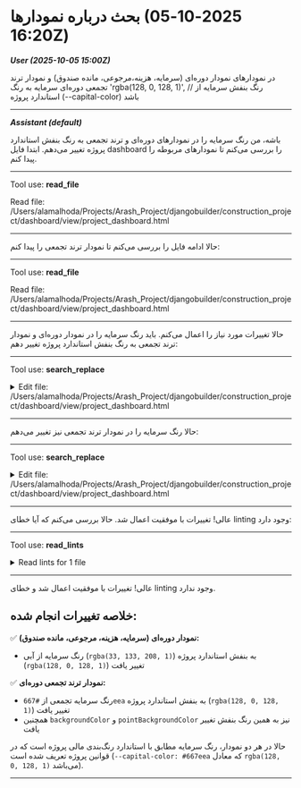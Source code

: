 <!-- Generated by SpecStory -->

<!-- cursor Session eb18e8ec-06d2-4a8b-b2f0-dda05d2de26e (2025-10-05 16:20Z) -->

# بحث درباره نمودارها (2025-10-05 16:20Z)

_**User (2025-10-05 15:00Z)**_

در نمودارهای 
 نمودار دوره‌ای (سرمایه، هزینه،مرجوعی، مانده صندوق)
و
 نمودار ترند تجمعی دوره‌ای
 سرمایه به رنگ 'rgba(128, 0, 128, 1)', // رنگ بنفش سرمایه از استاندارد پروژه (--capital-color) باشد

---

_**Assistant (default)**_

باشه، من رنگ سرمایه را در نمودارهای دوره‌ای و ترند تجمعی به رنگ بنفش استاندارد پروژه تغییر می‌دهم. ابتدا فایل dashboard را بررسی می‌کنم تا نمودارهای مربوطه را پیدا کنم.


---

Tool use: **read_file**

Read file: /Users/alamalhoda/Projects/Arash_Project/djangobuilder/construction_project/dashboard/view/project_dashboard.html

---

حالا ادامه فایل را بررسی می‌کنم تا نمودار ترند تجمعی را پیدا کنم:


---

Tool use: **read_file**

Read file: /Users/alamalhoda/Projects/Arash_Project/djangobuilder/construction_project/dashboard/view/project_dashboard.html

---

حالا تغییرات مورد نیاز را اعمال می‌کنم. باید رنگ سرمایه را در نمودار دوره‌ای و نمودار ترند تجمعی به رنگ بنفش استاندارد پروژه تغییر دهم:


---

Tool use: **search_replace**


<details><summary>Edit file: /Users/alamalhoda/Projects/Arash_Project/djangobuilder/construction_project/dashboard/view/project_dashboard.html</summary>

**Chunk 1**
Lines added: 2, lines removed: 2

```diff
@@ -2654,6 +2654,6 @@
                              label: 'سرمایه (میلیون تومان)',
                              data: capitalData,
-                             backgroundColor: 'rgba(33, 133, 208, 0.6)', // آبی - آورده
-                             borderColor: 'rgba(33, 133, 208, 1)',
+                             backgroundColor: 'rgba(128, 0, 128, 0.6)', // بنفش - سرمایه از استاندارد پروژه (--capital-color)
+                             borderColor: 'rgba(128, 0, 128, 1)',
                              borderWidth: 1
                          },
```

</details>

---

حالا رنگ سرمایه را در نمودار ترند تجمعی نیز تغییر می‌دهم:


---

Tool use: **search_replace**


<details><summary>Edit file: /Users/alamalhoda/Projects/Arash_Project/djangobuilder/construction_project/dashboard/view/project_dashboard.html</summary>

**Chunk 1**
Lines added: 3, lines removed: 3

```diff
@@ -2744,11 +2744,11 @@
                              label: 'سرمایه تجمعی (میلیون تومان)',
                              data: cumulativeCapitalData,
-                             borderColor: '#667eea',
-                             backgroundColor: '#667eea',
+                             borderColor: 'rgba(128, 0, 128, 1)', // بنفش - سرمایه از استاندارد پروژه (--capital-color)
+                             backgroundColor: 'rgba(128, 0, 128, 0.1)',
                              fill: false,
                              tension: 0.3,
                              borderWidth: 3,
                              pointRadius: 5,
-                             pointBackgroundColor: '#667eea',
+                             pointBackgroundColor: 'rgba(128, 0, 128, 1)',
                              pointBorderColor: '#ffffff',
                              pointBorderWidth: 2
```

</details>

---

عالی! تغییرات با موفقیت اعمال شد. حالا بررسی می‌کنم که آیا خطای linting وجود دارد:


---

Tool use: **read_lints**

<details>
          <summary>Read lints for 1 file</summary>
      
Lint paths:

- `/Users/alamalhoda/Projects/Arash_Project/djangobuilder/construction_project/dashboard/view/project_dashboard.html`

Lint results


**No lint errors found**
</details>

---

عالی! تغییرات با موفقیت اعمال شد و خطای linting وجود ندارد. 

## خلاصه تغییرات انجام شده:

✅ **نمودار دوره‌ای (سرمایه، هزینه، مرجوعی، مانده صندوق):**
- رنگ سرمایه از آبی (`rgba(33, 133, 208, 1)`) به بنفش استاندارد پروژه (`rgba(128, 0, 128, 1)`) تغییر یافت

✅ **نمودار ترند تجمعی دوره‌ای:**
- رنگ سرمایه تجمعی از `#667eea` به بنفش استاندارد پروژه (`rgba(128, 0, 128, 1)`) تغییر یافت
- همچنین `backgroundColor` و `pointBackgroundColor` نیز به همین رنگ بنفش تغییر یافت

حالا در هر دو نمودار، رنگ سرمایه مطابق با استاندارد رنگ‌بندی مالی پروژه است که در قوانین پروژه تعریف شده است (`--capital-color: #667eea` که معادل `rgba(128, 0, 128, 1)` می‌باشد).

---

